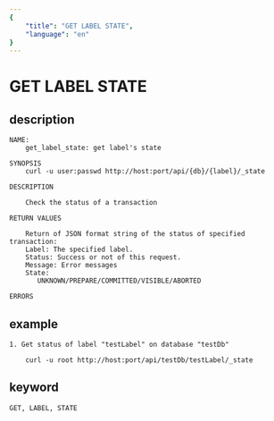 ```yaml
---
{
    "title": "GET LABEL STATE",
    "language": "en"
}
---
```


<!-- 
Licensed to the Apache Software Foundation (ASF) under one
or more contributor license agreements.  See the NOTICE file
distributed with this work for additional information
regarding copyright ownership.  The ASF licenses this file
to you under the Apache License, Version 2.0 (the
"License"); you may not use this file except in compliance
with the License.  You may obtain a copy of the License at

  http://www.apache.org/licenses/LICENSE-2.0

Unless required by applicable law or agreed to in writing,
software distributed under the License is distributed on an
"AS IS" BASIS, WITHOUT WARRANTIES OR CONDITIONS OF ANY
KIND, either express or implied.  See the License for the
specific language governing permissions and limitations
under the License.
-->

# GET LABEL STATE

## description

    NAME:
        get_label_state: get label's state
        
    SYNOPSIS
        curl -u user:passwd http://host:port/api/{db}/{label}/_state

    DESCRIPTION

        Check the status of a transaction
        
    RETURN VALUES

        Return of JSON format string of the status of specified transaction:
        Label: The specified label.
        Status: Success or not of this request.
        Message: Error messages
        State: 
           UNKNOWN/PREPARE/COMMITTED/VISIBLE/ABORTED
        
    ERRORS

## example

    1. Get status of label "testLabel" on database "testDb"

        curl -u root http://host:port/api/testDb/testLabel/_state

## keyword

    GET, LABEL, STATE
